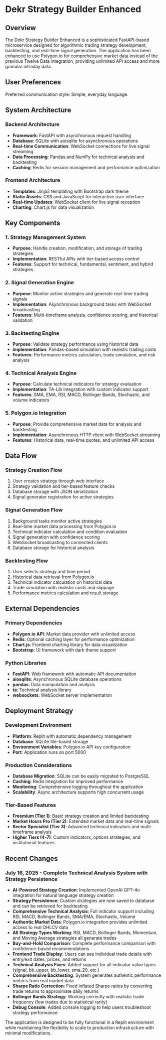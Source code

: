 # Dekr Strategy Builder Enhanced

## Overview

The Dekr Strategy Builder Enhanced is a sophisticated FastAPI-based microservice designed for algorithmic trading strategy development, backtesting, and real-time signal generation. The application has been enhanced to use Polygon.io for comprehensive market data instead of the previous Twelve Data integration, providing unlimited API access and more granular intraday data.

## User Preferences

Preferred communication style: Simple, everyday language.

## System Architecture

### Backend Architecture
- **Framework**: FastAPI with asynchronous request handling
- **Database**: SQLite with aiosqlite for asynchronous operations
- **Real-time Communication**: WebSocket connections for live signal streaming
- **Data Processing**: Pandas and NumPy for technical analysis and backtesting
- **Caching**: Redis for session management and performance optimization

### Frontend Architecture
- **Templates**: Jinja2 templating with Bootstrap dark theme
- **Static Assets**: CSS and JavaScript for interactive user interface
- **Real-time Updates**: WebSocket client for live signal reception
- **Charting**: Chart.js for data visualization

## Key Components

### 1. Strategy Management System
- **Purpose**: Handle creation, modification, and storage of trading strategies
- **Implementation**: RESTful APIs with tier-based access control
- **Features**: Support for technical, fundamental, sentiment, and hybrid strategies

### 2. Signal Generation Engine
- **Purpose**: Monitor active strategies and generate real-time trading signals
- **Implementation**: Asynchronous background tasks with WebSocket broadcasting
- **Features**: Multi-timeframe analysis, confidence scoring, and historical validation

### 3. Backtesting Engine
- **Purpose**: Validate strategy performance using historical data
- **Implementation**: Pandas-based simulation with realistic trading costs
- **Features**: Performance metrics calculation, trade simulation, and risk analysis

### 4. Technical Analysis Engine
- **Purpose**: Calculate technical indicators for strategy evaluation
- **Implementation**: TA-Lib integration with custom indicator support
- **Features**: SMA, EMA, RSI, MACD, Bollinger Bands, Stochastic, and volume indicators

### 5. Polygon.io Integration
- **Purpose**: Provide comprehensive market data for analysis and backtesting
- **Implementation**: Asynchronous HTTP client with WebSocket streaming
- **Features**: Historical data, real-time quotes, and unlimited API access

## Data Flow

### Strategy Creation Flow
1. User creates strategy through web interface
2. Strategy validation and tier-based feature checks
3. Database storage with JSON serialization
4. Signal generator registration for active strategies

### Signal Generation Flow
1. Background tasks monitor active strategies
2. Real-time market data processing from Polygon.io
3. Technical indicator calculation and condition evaluation
4. Signal generation with confidence scoring
5. WebSocket broadcasting to connected clients
6. Database storage for historical analysis

### Backtesting Flow
1. User selects strategy and time period
2. Historical data retrieval from Polygon.io
3. Technical indicator calculation on historical data
4. Trade simulation with realistic costs and slippage
5. Performance metrics calculation and result storage

## External Dependencies

### Primary Dependencies
- **Polygon.io API**: Market data provider with unlimited access
- **Redis**: Optional caching layer for performance optimization
- **Chart.js**: Frontend charting library for data visualization
- **Bootstrap**: UI framework with dark theme support

### Python Libraries
- **FastAPI**: Web framework with automatic API documentation
- **aiosqlite**: Asynchronous SQLite database operations
- **pandas**: Data manipulation and analysis
- **ta**: Technical analysis library
- **websockets**: WebSocket server implementation

## Deployment Strategy

### Development Environment
- **Platform**: Replit with automatic dependency management
- **Database**: SQLite file-based storage
- **Environment Variables**: Polygon.io API key configuration
- **Port**: Application runs on port 5000

### Production Considerations
- **Database Migration**: SQLite can be easily migrated to PostgreSQL
- **Caching**: Redis integration for improved performance
- **Monitoring**: Comprehensive logging throughout the application
- **Scalability**: Async architecture supports high concurrent usage

### Tier-Based Features
- **Freemium (Tier 1)**: Basic strategy creation and limited backtesting
- **Market Hours Pro (Tier 2)**: Extended market data and real-time signals
- **Sector Specialist (Tier 3)**: Advanced technical indicators and multi-timeframe analysis
- **Higher Tiers (4-7)**: Custom indicators, options strategies, and institutional features

## Recent Changes

### July 16, 2025 - Complete Technical Analysis System with Strategy Persistence
- **AI-Powered Strategy Creation**: Implemented OpenAI GPT-4o integration for natural language strategy creation
- **Strategy Persistence**: Custom strategies are now saved to database and can be retrieved for backtesting
- **Comprehensive Technical Analysis**: Full indicator support including RSI, MACD, Bollinger Bands, SMA/EMA, Stochastic, Volume
- **Authentic Market Data**: Polygon.io integration provides unlimited access to real OHLCV data
- **All Strategy Types Working**: RSI, MACD, Bollinger Bands, Momentum, and Moving Average strategies all generate trades
- **Buy-and-Hold Comparison**: Complete performance comparison with confidence-based recommendations
- **Frontend Trade Display**: Users can see individual trade details with entry/exit dates, prices, and returns
- **Technical Analysis Fixes**: Added support for all indicator value types (signal, bb_upper, bb_lower, sma_20, etc.)
- **Comprehensive Backtesting**: System generates authentic performance metrics from real market data
- **Sharpe Ratio Correction**: Fixed inflated Sharpe ratios by converting trade returns to approximate daily returns
- **Bollinger Bands Strategy**: Working correctly with realistic trade frequency (few trades due to statistical rarity)
- **Debug Console**: Added console logging to help users troubleshoot strategy performance

The application is designed to be fully functional in a Replit environment while maintaining the flexibility to scale to production infrastructure with minimal modifications.